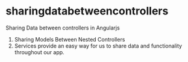 # sharingdatabetweencontrollers
Sharing Data between controllers in Angularjs
1. Sharing Models Between Nested Controllers
2. Services provide an easy way for us to share data and functionality throughout our app.
